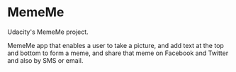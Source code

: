 # MemeMe
Udacity's MemeMe project.

MemeMe app that enables a user to take a picture, and add text at the top and bottom to form a meme, and share that meme on Facebook and Twitter and also by SMS or email.

